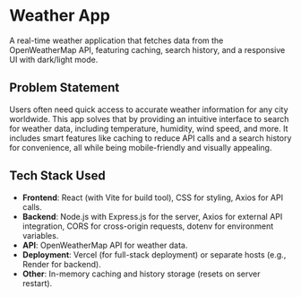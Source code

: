 # Weather App

A real-time weather application that fetches data from the OpenWeatherMap API, featuring caching, search history, and a responsive UI with dark/light mode.

## Problem Statement
Users often need quick access to accurate weather information for any city worldwide. This app solves that by providing an intuitive interface to search for weather data, including temperature, humidity, wind speed, and more. It includes smart features like caching to reduce API calls and a search history for convenience, all while being mobile-friendly and visually appealing.

## Tech Stack Used
- **Frontend**: React (with Vite for build tool), CSS for styling, Axios for API calls.
- **Backend**: Node.js with Express.js for the server, Axios for external API integration, CORS for cross-origin requests, dotenv for environment variables.
- **API**: OpenWeatherMap API for weather data.
- **Deployment**: Vercel (for full-stack deployment) or separate hosts (e.g., Render for backend).
- **Other**: In-memory caching and history storage (resets on server restart).


 
 
